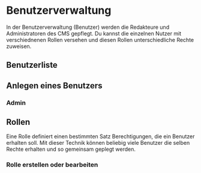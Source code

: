 # Benutzerverwaltung

In der Benutzerverwaltung (Benutzer) werden die Redakteure und Administratoren des CMS gepflegt. Du kannst die einzelnen Nutzer mit verschiednenen Rollen versehen und diesen Rollen unterschiedliche Rechte zuweisen. 


## Benutzerliste

## Anlegen eines Benutzers

### Admin

## Rollen 

Eine Rolle definiert einen bestimmten Satz Berechtigungen, die ein Benutzer erhalten soll. Mit dieser Technik können beliebig viele Benutzer die selben Rechte erhalten und so gemeinsam geplegt werden. 

### Rolle erstellen oder bearbeiten
